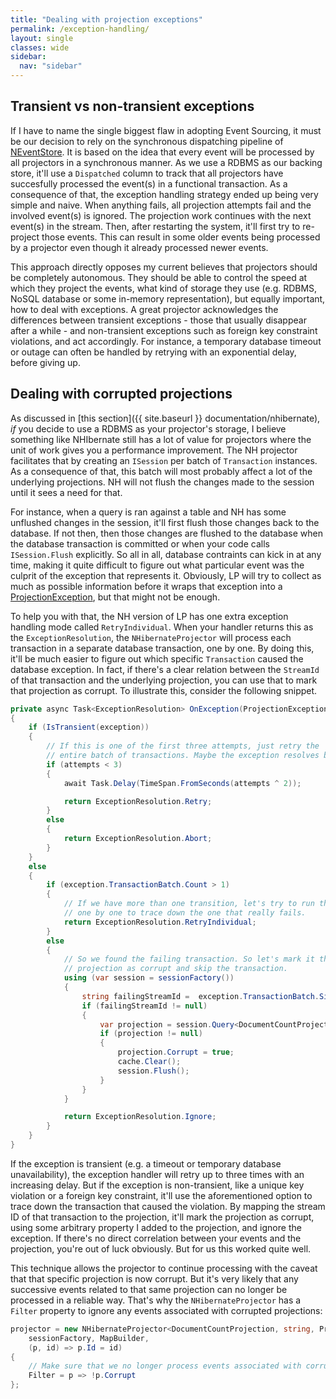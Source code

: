 ```yaml
---
title: "Dealing with projection exceptions"
permalink: /exception-handling/
layout: single
classes: wide
sidebar:
  nav: "sidebar"
---
```


## Transient vs non-transient exceptions
If I have to name the single biggest flaw in adopting Event Sourcing, it must be our decision to rely on the synchronous dispatching pipeline of [NEventStore](https://github.com/NEventStore/NEventStore). It is based on the idea that every event will be processed by all projectors in a synchronous manner. As we use a RDBMS as our backing store, it'll use a `Dispatched` column to track that all projectors have succesfully processed the event(s) in a functional transaction. As a consequence of that, the exception handling strategy ended up being very simple and naive. When anything fails, all projection attempts fail and the involved event(s) is ignored. The projection work continues with the next event(s) in the stream. Then, after restarting the system, it'll first try to re-project those events. This can result in some older events being processed by a projector even though it already processed newer events. 

This approach directly opposes my current believes that projectors should be completely autonomous. They should be able to control the speed at which they project the events, what kind of storage they use (e.g. RDBMS, NoSQL database or some in-memory representation), but equally important, how to deal with exceptions. A great projector acknowledges the differences between transient exceptions - those that usually disappear after a while - and non-transient exceptions such as foreign key constraint violations, and act accordingly. For instance, a temporary database timeout or outage can often be handled by retrying with an exponential delay, before giving up.

## Dealing with corrupted projections
As discussed in [this section]({{ site.baseurl }} documentation/nhibernate), _if_ you decide to use a RDBMS as your projector's storage, I believe something like NHIbernate still has a lot of value for projectors where the unit of work gives you a performance improvement. The NH projector facilitates that by creating an `ISession` per batch of `Transaction` instances. As a consequence of that, this batch will most probably affect a lot of the underlying projections. NH will not flush the changes made to the session until it sees a need for that. 

For instance, when a query is ran against a table and NH has some unflushed changes in the session, it'll first flush those changes back to the database. If not then, then those changes are flushed to the database when the database transaction is committed or when your code calls `ISession.Flush` explicitly. So all in all, database contraints can kick in at any time, making it quite difficult to figure out what particular event was the culprit of the exception that represents it. Obviously, LP will try to collect as much as possible information before it wraps that exception into a [ProjectionException](https://github.com/liquidprojections/LiquidProjections/blob/master/Src/LiquidProjections/ProjectionException.cs), but that might not be enough. 

To help you with that, the NH version of LP has one extra exception handling mode called `RetryIndividual`. When your handler returns this as the `ExceptionResolution`, the `NHibernateProjector` will process each transaction in a separate database transaction, one by one. By doing this, it'll be much easier to figure out which specific `Transaction` caused the database exception. In fact, if there's a clear relation between the `StreamId` of that transaction and the underlying projection, you can use that to mark that projection as corrupt. To illustrate this, consider the following snippet. 

```csharp
private async Task<ExceptionResolution> OnException(ProjectionException exception, int attempts, CancellationToken cancellationToken)
{
    if (IsTransient(exception))
    {
        // If this is one of the first three attempts, just retry the 
        // entire batch of transactions. Maybe the exception resolves by itself. Otherwise just abort.
        if (attempts < 3)
        {
            await Task.Delay(TimeSpan.FromSeconds(attempts ^ 2));

            return ExceptionResolution.Retry;
        }
        else
        {
            return ExceptionResolution.Abort;
        }
    }
    else
    {
        if (exception.TransactionBatch.Count > 1)
        {
            // If we have more than one transition, let's try to run them 
            // one by one to trace down the one that really fails.
            return ExceptionResolution.RetryIndividual;
        }
        else
        {
            // So we found the failing transaction. So let's mark it the affected 
            // projection as corrupt and skip the transaction.
            using (var session = sessionFactory())
            {
                string failingStreamId =  exception.TransactionBatch.Single().StreamId;
                if (failingStreamId != null)
                {
                    var projection = session.Query<DocumentCountProjection>().SingleOrDefault(x => x.Id == failingStreamId);
                    if (projection != null)
                    {
                        projection.Corrupt = true;
                        cache.Clear();
                        session.Flush();
                    }
                }
            }

            return ExceptionResolution.Ignore;
        }
    }
}
```

If the exception is transient (e.g. a timeout or temporary database unavailability), the exception handler will retry up to three times with an increasing delay. But if the exception is non-transient, like a unique key violation or a foreign key constraint, it'll use the aforementioned option to trace down the transaction that caused the violation. By mapping the stream ID of that transaction to the projection, it'll mark the projection as corrupt, using some arbitrary property I added to the projection, and ignore the exception. If there's no direct correlation between your events and the projection, you're out of luck obviously. But for us this worked quite well.

This technique allows the projector to continue processing with the caveat that that specific projection is now corrupt. But it's very likely that any successive events related to that same projection can no longer be processed in a reliable way. That's why the `NHibernateProjector` has a `Filter` property to ignore any events associated with corrupted projections:

```csharp
projector = new NHibernateProjector<DocumentCountProjection, string, ProjectorState>(
    sessionFactory, MapBuilder,
    (p, id) => p.Id = id)
{
    // Make sure that we no longer process events associated with corrupted projections. 
    Filter = p => !p.Corrupt
};
```